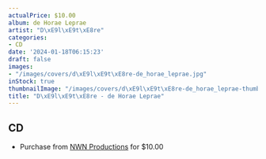 ```yaml
---
actualPrice: $10.00
album: de Horae Leprae
artist: "D\xE9l\xE9t\xE8re"
categories:
- CD
date: '2024-01-18T06:15:23'
draft: false
images:
- "/images/covers/d\xE9l\xE9t\xE8re-de_horae_leprae.jpg"
inStock: true
thumbnailImage: "/images/covers/d\xE9l\xE9t\xE8re-de_horae_leprae-thumb.jpg"
title: "D\xE9l\xE9t\xE8re - de Horae Leprae"
---
```


## CD
* Purchase from [NWN Productions](http://shop.nwnprod.com/index.php?route=product/product&path=93&product_id=45623&sort=pd.name&order=ASC) for $10.00
